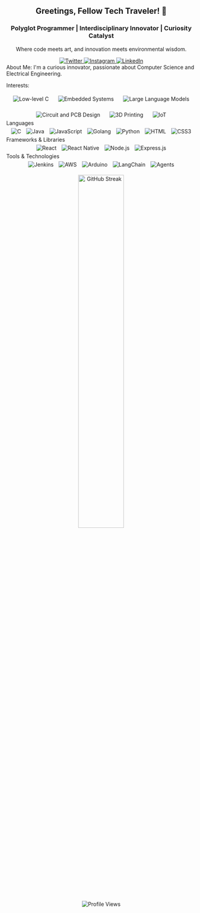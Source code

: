 <h2 align="center">Greetings, Fellow Tech Traveler! 🚀</h2>
<h3 align="center">Polyglot Programmer | Interdisciplinary Innovator | Curiosity Catalyst</h3>
<div align="center">
  <p align="center">Where code meets art, and innovation meets environmental wisdom.</p>
  <a href="https://twitter.com/mustafa_kh4n">
    <img src="https://img.shields.io/badge/Twitter-1DA1F2?style=flat-square&logo=twitter&logoColor=white" alt="Twitter"/>
  </a>
  <a href="https://instagram.com/mstfa.khan">
    <img src="https://img.shields.io/badge/Instagram-E4405F?style=flat-square&logo=instagram&logoColor=white" alt="Instagram"/>
  </a>
  <a href="https://linkedin.com/in/mustafa-kh4n">
    <img src="https://img.shields.io/badge/LinkedIn-0A66C2?style=flat-square&logo=linkedin&logoColor=white" alt="LinkedIn"/>
  </a>
</div>
About Me:
I'm a curious innovator, passionate about Computer Science and Electrical Engineering.

Interests:
<div align="center">
  <div style="display: flex; flex-wrap: wrap; justify-content: center; gap: 15px;">
    <img src="https://img.shields.io/badge/-Low--level%20C-000?logo=c" alt="Low-level C" style="margin: 5px;"/>
    <img src="https://img.shields.io/badge/-Embedded%20Systems-000?logo=arduino" alt="Embedded Systems" style="margin: 5px;"/>
    <img src="https://img.shields.io/badge/-Large%20Language%20Models-000?logo=langchain" alt="Large Language Models" style="margin: 5px;"/>
    <img src="https://img.shields.io/badge/-Circuit%20and%20PCB%20Design-000?logo=autodesk" alt="Circuit and PCB Design" style="margin: 5px;"/>
    <img src="https://img.shields.io/badge/-3D%20Printing-000?logo=makerbot" alt="3D Printing" style="margin: 5px;"/>
    <img src="https://img.shields.io/badge/-IoT-000?logo=iot" alt="IoT" style="margin: 5px;"/>
  </div>
</div>
Languages
<div align="center">
  <img src="https://img.shields.io/badge/-C-000?logo=c" alt="C" style="margin: 5px;"/>
  <img src="https://img.shields.io/badge/-Java-000?logo=java" alt="Java" style="margin: 5px;"/>
  <img src="https://img.shields.io/badge/-JavaScript-000?logo=javascript" alt="JavaScript" style="margin: 5px;"/>
  <img src="https://img.shields.io/badge/-Golang-000?logo=go" alt="Golang" style="margin: 5px;"/>
  <img src="https://img.shields.io/badge/-Python-000?logo=python" alt="Python" style="margin: 5px;"/>
  <img src="https://img.shields.io/badge/-HTML-000?logo=HTML5" alt="HTML" style="margin: 5px;"/>
  <img src="https://img.shields.io/badge/-CSS3-000?logo=CSS3" alt="CSS3" style="margin: 5px;"/>
</div>
Frameworks & Libraries
<div align="center">
  <img src="https://img.shields.io/badge/-React-000?logo=react" alt="React" style="margin: 5px;"/>
  <img src="https://img.shields.io/badge/-React%20Native-000?logo=react" alt="React Native" style="margin: 5px;"/>
  <img src="https://img.shields.io/badge/-Node.js-000?&logo=node.js" alt="Node.js" style="margin: 5px;"/>
  <img src="https://img.shields.io/badge/-Express.js-000?logo=express" alt="Express.js" style="margin: 5px;"/>
</div>
Tools & Technologies
<div align="center">
  <img src="https://img.shields.io/badge/-Jenkins-000?logo=jenkins" alt="Jenkins" style="margin: 5px;"/>
  <img src="https://img.shields.io/badge/-AWS-000?logo=amazon-aws" alt="AWS" style="margin: 5px;"/>
  <img src="https://img.shields.io/badge/-Arduino-000?logo=arduino" alt="Arduino" style="margin: 5px;"/>
  <img src="https://img.shields.io/badge/-LangChain-000?logo=langchain" alt="LangChain" style="margin: 5px;"/>
  <img src="https://img.shields.io/badge/-Agents-000?logo=agents" alt="Agents" style="margin: 5px;"/>
</div>
<p align="center">
  <img src="https://github-readme-streak-stats.herokuapp.com/?user=Mustafa-khann&theme=react&hide_border=true" alt="GitHub Streak" width="49%" />
</p>
<div align="center">
  <img src="https://komarev.com/ghpvc/?username=Mustafa-khann&color=red&label=Profile+Views" alt="Profile Views" />
</div>
